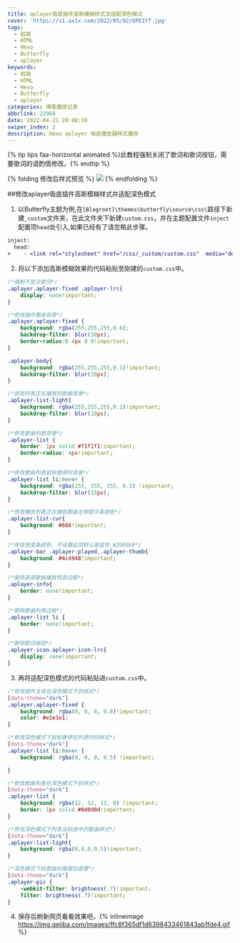 ```yaml
---
title: aplayer吸底插件高斯模糊样式及适配深色模式
cover: 'https://s1.ax1x.com/2022/05/02/OPEIYT.jpg'
tags:
  - 前端
  - HTML
  - Hexo
  - Butterfly
  - aplayer
keywords:
  - 前端
  - HTML
  - Hexo
  - Butterfly
  - aplayer
categories: 博客魔改记录
abbrlink: 22960
date: 2022-04-21 20:48:39
swiper_index: 2
description: Hexo aplayer 吸底播放器样式魔改
---
```


{% tip tips faa-horizontal animated %}此教程强制关闭了歌词和歌词按钮，需要歌词的请酌情修改。{% endtip %}

{% folding 修改后样式预览 %}
![](https://s1.ax1x.com/2022/05/02/OPEVWF.gif)
{% endfolding %}

##修改aplayer吸底插件高斯模糊样式并适配深色模式

1. 以Butterfly主题为例,在`[Blogroot]\themes\butterfly\source\css\`路径下新建`_custom`文件夹，在此文件夹下新建`custom.css`，并在主题配置文件`inject`配置项`head`处引入,如果已经有了请忽略此步骤。
```diff
inject:
  head:
+    - <link rel="stylesheet" href="/css/_custom/custom.css"  media="defer" onload="this.media='all'">
```

2. 将以下添加高斯模糊效果的代码粘贴至刚建的`custom.css`中。
```css
/*强制不显示歌词*/
.aplayer.aplayer-fixed .aplayer-lrc{
    display: none!important;
}

/*修改插件整体背景*/
.aplayer.aplayer-fixed {
    background: rgba(255,255,255,0.6);
    backdrop-filter: blur(10px);
    border-radius:0 4px 0 0!important;
}

.aplayer-body{
    background: rgba(255,255,255,0.1)!important;
    backdrop-filter: blur(10px);
}

/*修改列表正在播放的歌曲背景*/
.aplayer-list-light{
    background: rgba(255,255,255,0.1)!important;
    backdrop-filter: blur(10px);
}

/*修改歌曲列表背景*/
.aplayer-list {
    border: 1px solid #f1f1f1!important;
    border-radius: 4px!important;
}

/*修改歌曲列表鼠标悬停时背景*/
.aplayer-list li:hover {
    background: rgba(255, 255, 255, 0.1) !important;
    backdrop-filter: blur(15px);
}

/*修改播放列表正在播放歌曲左侧提示条颜色*/
.aplayer-list-cur{
    background: #666!important;
}

/*修改进度条颜色，不设置此项默认是蓝色 #2980b9*/
.aplayer-bar .aplayer-played,.aplayer-thumb{
    background: #4c4948!important;
}

/*删除底部歌曲播放信息边框*/
.aplayer-info{
    border: none!important;
}

/*删除歌曲列表边框*/
.aplayer-list li {
    border: none!important;
}

/*删除歌词按钮*/
.aplayer-icon.aplayer-icon-lrc{
    display: none!important;
}
```

3. 再将适配深色模式的代码粘贴进`custom.css`中。
```css
/*修改插件主体在深色模式下的样式*/
[data-theme="dark"]
.aplayer.aplayer-fixed {
    background: rgba(0, 0, 0, 0.6)!important;
    color: #e1e1e1;
}

/*修改深色模式下鼠标悬停在列表时的样式*/
[data-theme="dark"]
.aplayer-list li:hover {
    background: rgba(0, 0, 0, 0.5) !important;

}

/*修改歌曲列表在深色模式下的样式*/
[data-theme="dark"]
.aplayer-list {
    background: rgba(12, 12, 12, 0) !important;
    border: 1px solid #0d0d0d!important;
}

/*修改深色模式下列表当前选中的歌曲样式*/
[data-theme="dark"]
.aplayer-list-light{
    background: rgba(0,0,0,0.5)!important;
}

/*深色模式下给歌曲封面增加遮罩*/
[data-theme="dark"]
.aplayer-pic {
    -webkit-filter: brightness(.7)!important;
    filter: brightness(.7)!important;
}
```

4. 保存后刷新网页看看效果吧。{% inlineimage https://img.gejiba.com/images/ffc8f365df1d6398433461843ab1fde4.gif %}